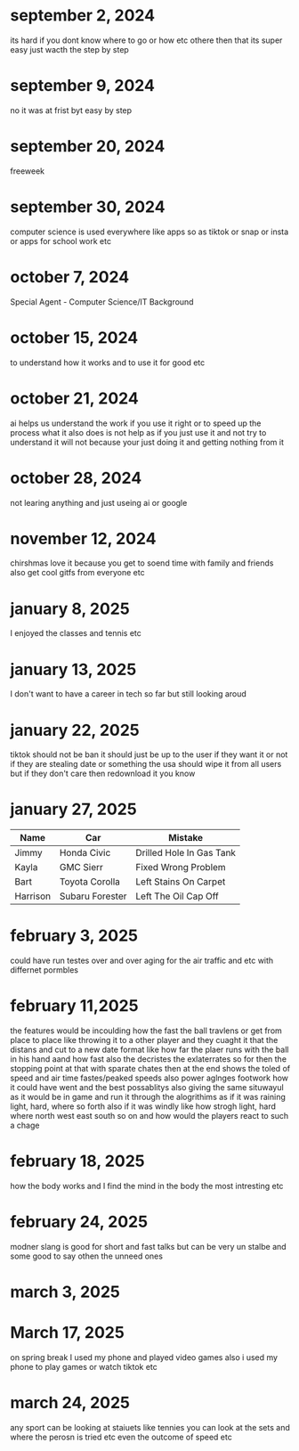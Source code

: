 # september 2, 2024
its hard if you dont know where to go or how etc othere then that its super easy just wacth the step by step
# september 9, 2024
no it was at frist byt easy by step 
# september 20, 2024
freeweek
# september 30, 2024
computer science is used everywhere like apps so as tiktok or snap or insta or apps for school work etc 
# october 7, 2024
Special Agent - Computer Science/IT Background
# october 15, 2024 
to understand how it works and to use it for good etc
# october 21, 2024
ai helps us understand the work if you use it right or to speed up the process what it also does is not help as if you just use it and not try to understand it will not because your just doing it and getting nothing from it
# october 28, 2024
not learing anything and just useing ai or google
# november 12, 2024 
chirshmas love it because you get to soend time with family and friends also get cool gitfs from everyone etc 
# january 8, 2025
I enjoyed the classes and tennis etc
# january 13, 2025
I don't want to have a career in tech so far but still looking aroud 
# january 22, 2025 
tiktok should not be ban it should just be up to the user if they want it or not if they are stealing date or something the usa should wipe it from all users but if they don't care then redownload it you know
# january 27, 2025
|Name|Car|Mistake|
| ----|------- | ----------- |
|Jimmy|		Honda Civic  |Drilled Hole In Gas Tank|
|Kayla|	GMC Sierr| Fixed Wrong Problem|
|Bart|		Toyota Corolla |Left Stains On Carpet|
|Harrison| Subaru Forester |Left The Oil Cap Off|
# february 3, 2025 
could have run testes over and over aging for the air traffic and etc with differnet pormbles 
# february 11,2025
the features would be incoulding how the fast the ball travlens or get from place to place like throwing it to a other player and they cuaght it that the distans and cut to a new date format like how far the plaer runs with the ball in his hand aand how fast also the decristes the exlaterrates so for then the stopping point at that with sparate chates then at the end shows the toled of speed and air time fastes/peaked speeds also power aglnges footwork how it could have went and the best possablitys also giving the same situwayul as it would be in game and run it through the alogrithims as if it was raining light, hard, where so forth also if it was windly like how strogh light, hard where north west east south so on and how would the players react to such a chage  
# february 18, 2025
how the body works and I find the mind in the body the most intresting etc
# february 24, 2025
modner slang is good for short and fast talks but can be very un stalbe and some good to say othen the unneed ones
# march 3, 2025

# March 17, 2025
on spring break I used my phone and played video games also i used my phone to play games or watch tiktok etc
# march 24, 2025
any sport can be looking at staiuets like tennies you can look at the sets and where the perosn is tried etc even the outcome of speed etc
